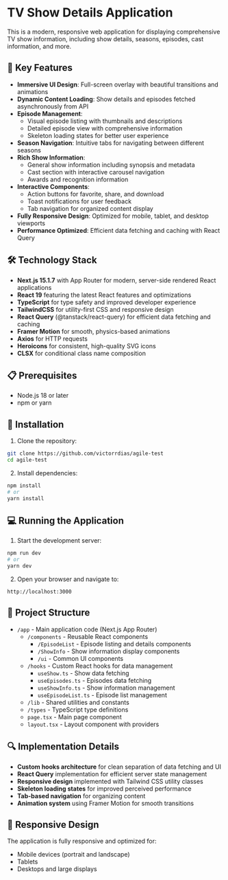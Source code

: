 # TV Show Details Application

This is a modern, responsive web application for displaying comprehensive TV show information, including show details, seasons, episodes, cast information, and more.

## 🌟 Key Features

- **Immersive UI Design**: Full-screen overlay with beautiful transitions and animations
- **Dynamic Content Loading**: Show details and episodes fetched asynchronously from API
- **Episode Management**:
  - Visual episode listing with thumbnails and descriptions
  - Detailed episode view with comprehensive information
  - Skeleton loading states for better user experience
- **Season Navigation**: Intuitive tabs for navigating between different seasons
- **Rich Show Information**:
  - General show information including synopsis and metadata
  - Cast section with interactive carousel navigation
  - Awards and recognition information
- **Interactive Components**:
  - Action buttons for favorite, share, and download
  - Toast notifications for user feedback
  - Tab navigation for organized content display
- **Fully Responsive Design**: Optimized for mobile, tablet, and desktop viewports
- **Performance Optimized**: Efficient data fetching and caching with React Query

## 🛠️ Technology Stack

- **Next.js 15.1.7** with App Router for modern, server-side rendered React applications
- **React 19** featuring the latest React features and optimizations
- **TypeScript** for type safety and improved developer experience
- **TailwindCSS** for utility-first CSS and responsive design
- **React Query** (@tanstack/react-query) for efficient data fetching and caching
- **Framer Motion** for smooth, physics-based animations
- **Axios** for HTTP requests
- **Heroicons** for consistent, high-quality SVG icons
- **CLSX** for conditional class name composition

## 📋 Prerequisites

- Node.js 18 or later
- npm or yarn

## 🚀 Installation

1. Clone the repository:

```bash
git clone https://github.com/victorrdias/agile-test
cd agile-test
```

2. Install dependencies:

```bash
npm install
# or
yarn install
```

## 💻 Running the Application

1. Start the development server:

```bash
npm run dev
# or
yarn dev
```

2. Open your browser and navigate to:

```
http://localhost:3000
```

## 📁 Project Structure

- `/app` - Main application code (Next.js App Router)
  - `/components` - Reusable React components
    - `/EpisodeList` - Episode listing and details components
    - `/ShowInfo` - Show information display components
    - `/ui` - Common UI components
  - `/hooks` - Custom React hooks for data management
    - `useShow.ts` - Show data fetching
    - `useEpisodes.ts` - Episodes data fetching
    - `useShowInfo.ts` - Show information management
    - `useEpisodeList.ts` - Episode list management
  - `/lib` - Shared utilities and constants
  - `/types` - TypeScript type definitions
  - `page.tsx` - Main page component
  - `layout.tsx` - Layout component with providers

## 🔍 Implementation Details

- **Custom hooks architecture** for clean separation of data fetching and UI
- **React Query** implementation for efficient server state management
- **Responsive design** implemented with Tailwind CSS utility classes
- **Skeleton loading states** for improved perceived performance
- **Tab-based navigation** for organizing content
- **Animation system** using Framer Motion for smooth transitions

## 📱 Responsive Design

The application is fully responsive and optimized for:

- Mobile devices (portrait and landscape)
- Tablets
- Desktops and large displays
